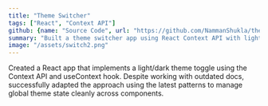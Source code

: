 ```yaml
---
title: "Theme Switcher"
tags: ["React", "Context API"]
github: {name: "Source Code", url: "https://github.com/NammanShukla/theme-switcher"}
summary: "Built a theme switcher app using React Context API with light/dark mode support."
image: "/assets/switch2.png"
---
```


Created a React app that implements a light/dark theme toggle using the Context API and useContext hook. Despite working with outdated docs, successfully adapted the approach using the latest patterns to manage global theme state cleanly across components.
